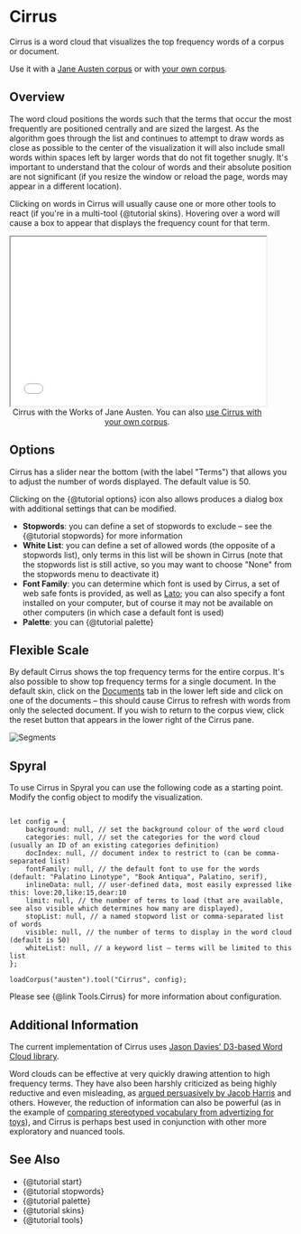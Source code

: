 # Cirrus

Cirrus is a word cloud that visualizes the top frequency words of a corpus or document.

Use it with a [Jane Austen corpus](../?view=Cirrus&corpus=austen) or with [your own corpus](../?view=Cirrus).

## Overview

The word cloud positions the words such that the terms that occur the most frequently are positioned centrally and are 
sized the largest. As the algorithm goes through the list and continues to attempt to draw words as close as possible 
to the center of the visualization it will also include small words within spaces left by larger words that do not fit 
together snugly. It's important to understand that the colour of words and their absolute position are not significant 
(if you resize the window or reload the page, words may appear in a different location).

Clicking on words in Cirrus will usually cause one or more other tools to react (if you're in a multi-tool 
{@tutorial skins}. Hovering over a word will cause a box to appear that displays the frequency count for that term.

<iframe src="../tool/Cirrus/?corpus=austen&subtitle=The+Works+of+Jane+Austen" style="width: 90%; height: 300px;"></iframe>
<div style="width: 90%; text-align: center; margin-bottom: 1em;">Cirrus with the Works of Jane Austen. You can also <a href="../?view=Cirrus" target="_blank">use Cirrus with your own corpus</a>.</div>

## Options

Cirrus has a slider near the bottom (with the label "Terms") that allows you to adjust the number of words displayed. 
The default value is 50.

Clicking on the {@tutorial options} icon also allows produces a dialog box with additional settings that can be 
modified.

- **Stopwords**: you can define a set of stopwords to exclude – see the {@tutorial stopwords} for more information
- **White List**: you can define a set of allowed words (the opposite of a stopwords list), only terms in this list will be shown in Cirrus (note that the stopwords list is still active, so you may want to choose "None" from the stopwords menu to deactivate it)
- **Font Family**: you can determine which font is used by Cirrus, a set of web safe fonts is provided, as well as [Lato](http://www.latofonts.com/); you can also specify a font installed on your computer, but of course it may not be available on other computers (in which case a default font is used)
- **Palette**: you can {@tutorial palette}

## Flexible Scale

By default Cirrus shows the top frequency terms for the entire corpus. It's also possible to show top frequency terms for a single document. In the default skin, click on the [Documents](#!/guide/documents) tab in the lower left side and click on one of the documents – this should cause Cirrus to refresh with words from only the selected document. If you wish to return to the corpus view, click the reset button that appears in the lower right of the Cirrus pane.

![Segments](imgs/tools/cirrus/document-mode.png)

## Spyral

To use Cirrus in Spyral you can use the following code as a starting point. Modify the config object to modify 
the visualization.

```

let config = {
    background: null, // set the background colour of the word cloud
    categories: null, // set the categories for the word cloud (usually an ID of an existing categories definition)
    docIndex: null, // document index to restrict to (can be comma-separated list)
    fontFamily: null, // the default font to use for the words (default: "Palatino Linotype", "Book Antiqua", Palatino, serif),
    inlineData: null, // user-defined data, most easily expressed like this: love:20,like:15,dear:10
    limit: null, // the number of terms to load (that are available, see also visible which determines how many are displayed),
    stopList: null, // a named stopword list or comma-separated list of words
    visible: null, // the number of terms to display in the word cloud (default is 50)
    whiteList: null, // a keyword list – terms will be limited to this list
};

loadCorpus("austen").tool("Cirrus", config);

```

Please see {@link Tools.Cirrus} for more information about configuration.

## Additional Information

The current implementation of Cirrus uses 
[Jason Davies' D3-based Word Cloud library](https://github.com/jasondavies/d3-cloud).

Word clouds can be effective at very quickly drawing attention to high frequency terms. They have also been harshly 
criticized as being highly reductive and even misleading, as 
[argued persuasively by Jacob Harris](http://www.niemanlab.org/2011/10/word-clouds-considered-harmful/) and others. 
However, the reduction of information can also be powerful (as in the example of 
[comparing stereotyped vocabulary from advertizing for toys](http://crystalsmith.ca/word-cloud-toy-ad-vocabulary-reinforces-gender-stereotypes/)), 
and Cirrus is perhaps best used in conjunction with other more exploratory and nuanced tools.

## See Also
- {@tutorial start}
- {@tutorial stopwords}
- {@tutorial palette}
- {@tutorial skins}
- {@tutorial tools}

